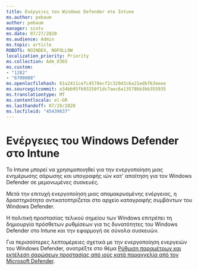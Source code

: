 ```yaml
---
title: Ενέργειες του Windows Defender στο Intune
ms.author: pebaum
author: pebaum
manager: scotv
ms.date: 07/27/2020
ms.audience: Admin
ms.topic: article
ROBOTS: NOINDEX, NOFOLLOW
localization_priority: Priority
ms.collection: Adm_O365
ms.custom:
- "1282"
- "6700008"
ms.openlocfilehash: 61a2411ce7c4578ecf2c32943c6a21edbf63eeee
ms.sourcegitcommit: e34bb95fb93250f1dc7aec6a13578bb3bb355935
ms.translationtype: MT
ms.contentlocale: el-GR
ms.lasthandoff: 07/28/2020
ms.locfileid: "45439637"
---
```

# <a name="windows-defender-actions-in-intune"></a>Ενέργειες του Windows Defender στο Intune

Το Intune μπορεί να χρησιμοποιηθεί για την ενεργοποίηση μιας ενημέρωσης σάρωσης και υπογραφής ιών κατ' απαίτηση για τον Windows Defender σε μεμονωμένες συσκευές.

Μετά την επιτυχή ενεργοποίηση μιας απομακρυσμένης ενέργειας, η δραστηριότητα αντικατοπτρίζεται στο αρχείο καταγραφής συμβάντων του Windows Defender.

Η πολιτική προστασίας τελικού σημείου των Windows επιτρέπει τη δημιουργία πρόσθετων ρυθμίσεων για τις δυνατότητες του Windows Defender στο Intune και την εφαρμογή σε σύνολα συσκευών.

Για περισσότερες λεπτομέρειες σχετικά με την ενεργοποίηση ενεργειών του Windows Defender, ανατρέξτε στο θέμα [Ρύθμιση παραμέτρων και εκτέλεση σαρώσεων προστασίας από ιούς κατά παραγγελία από τον Microsoft Defender](https://docs.microsoft.com/windows/security/threat-protection/windows-defender-antivirus/run-scan-windows-defender-antivirus).